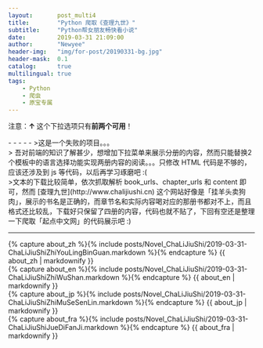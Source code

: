 ```yaml
---
layout:       post_multi4
title:        "Python 爬取《查理九世》"
subtitle:     "Python帮女朋友畅快看小说"
date:         2019-03-31 21:09:00
author:       "Newyee"
header-img:   "img/for-post/20190331-bg.jpg"
header-mask:  0.1
catalog:      true
multilingual: true
tags:
    - Python
    - 爬虫
    - 原宝专属
---
```


<p>注意：<strong>&uarr; </strong>这个下拉选项只有<strong>前两个可用</strong>！</p>
- - - - -
>这是一个失败的项目。。。<br>
> 吾对前端的知识了解甚少，想增加下拉菜单来展示分册的内容，然而只能替换2个模板中的语言选择功能实现两册内容的阅读。。。只修改 HTML 代码是不够的，应该还涉及到 js 等代码，以后再学习琢磨吧 :(<br>
>文本的下载比较简单，依次抓取解析 book_urls、chapter_urls 和 content 即可，然而 [查理九世](http://www.chalijiushi.cn) 这个网站好像是「挂羊头卖狗肉」，展示的书名是正确的，而章节名和实际内容喝对应的那册书都对不上，而且格式还比较乱，下载好只保留了四册的内容，代码也就不贴了，下回有空还是整理一下爬取「起点中文网」的代码展示吧 :)<br>

- - - - -


<!-- Book No.0 -->
<div class="zh post-container">
    {% capture about_zh %}{% include posts/Novel_ChaLiJiuShi/2019-03-31-ChaLiJiuShiZhiYouLingBinGuan.markdown %}{% endcapture %}
    {{ about_zh | markdownify }}
</div>

<!-- Book No.1 -->
<div class="en post-container">
    {% capture about_en %}{% include posts/Novel_ChaLiJiuShi/2019-03-31-ChaLiJiuShiZhiWuShan.markdown %}{% endcapture %}
    {{ about_en | markdownify }}
</div>

<!-- Book No.2 -->
<div class="jp post-container">
    {% capture about_jp %}{% include posts/Novel_ChaLiJiuShi/2019-03-31-ChaLiJiuShiZhiMuSeSenLin.markdown %}{% endcapture %}
    {{ about_jp | markdownify }}
</div>

<!-- Book No.3 -->
<div class="fra post-container">
    {% capture about_fra %}{% include posts/Novel_ChaLiJiuShi/2019-03-31-ChaLiJiuShiJueDiFanJi.markdown %}{% endcapture %}
    {{ about_fra | markdownify }}
</div>



